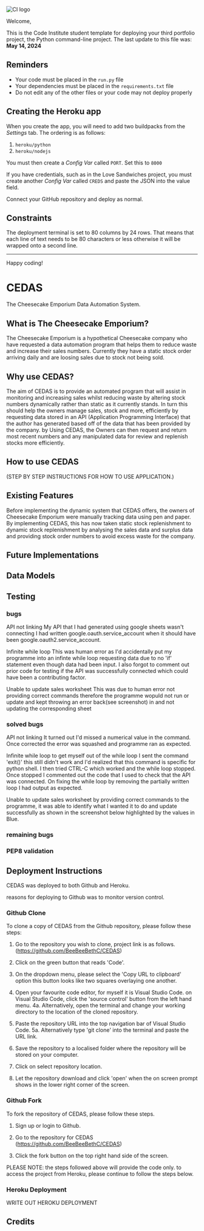 ![CI logo](https://codeinstitute.s3.amazonaws.com/fullstack/ci_logo_small.png)

Welcome,

This is the Code Institute student template for deploying your third portfolio project, the Python command-line project. The last update to this file was: **May 14, 2024**

## Reminders

- Your code must be placed in the `run.py` file
- Your dependencies must be placed in the `requirements.txt` file
- Do not edit any of the other files or your code may not deploy properly

## Creating the Heroku app

When you create the app, you will need to add two buildpacks from the _Settings_ tab. The ordering is as follows:

1. `heroku/python`
2. `heroku/nodejs`

You must then create a _Config Var_ called `PORT`. Set this to `8000`

If you have credentials, such as in the Love Sandwiches project, you must create another _Config Var_ called `CREDS` and paste the JSON into the value field.

Connect your GitHub repository and deploy as normal.

## Constraints

The deployment terminal is set to 80 columns by 24 rows. That means that each line of text needs to be 80 characters or less otherwise it will be wrapped onto a second line.

---

Happy coding!


# CEDAS
The Cheesecake Emporium Data Automation System. 

## What is The Cheesecake Emporium? 
The Cheesecake Emporium is a hypothetical Cheesecake company who have requested a data automation program that helps them to reduce waste and increase their sales numbers. Currently they have a static stock order arriving daily and are loosing sales due to stock not being sold.

## Why use CEDAS?

The aim of CEDAS is to provide an automated program that will assist in monitoring and increasing sales whilst reducing waste by altering stock numbers dynamically rather than static as it currently stands. In turn this should help the owners manage sales, stock and more, efficiently by requesting data stored in an API (Application Programming Interface) that the author has generated based off of the data that has been provided by the company. by Using CEDAS, the Owners can then request and return most recent numbers and any manipulated data for review and replenish stocks more efficiently.

## How to use CEDAS

(STEP BY STEP INSTRUCTIONS FOR HOW TO USE APPLICATION.)

## Existing Features

Before implementing the dynamic system that CEDAS offers, the owners of Cheesecake Emporium were manually tracking data using pen and paper. By implementing CEDAS, this has now taken static stock replenishment to dynamic stock replenishment by analysing the sales data and surplus data and providing stock order numbers to avoid excess waste for the company.

## Future Implementations

## Data Models

## Testing
### bugs
API not linking 
My API that I had generated using google sheets wasn't connecting I had written google.oauth.service_account when it should have been google.oauth2.service_account. 
    
Infinite while loop 
This was human error as I'd accidentally put my programme into an infinte while loop requesting data due to no 'if' statement even though data had been input. I also forgot to comment out prior code for testing if the API was successfully connected which could have been a contributing factor.

Unable to update sales worksheet
This was due to human error not providing correct commands therefore the programme wopuld not run or update and kept throwing an error back(see screenshot) in and not updating the corresponding sheet

### solved bugs

API not linking 
It turned out I'd missed a numerical value in the command. Once corrected the error was squashed and programme ran as expected.

Infinite while loop 
to get myself out of the while loop I sent the command 'exit()' this still didn't work and I'd realized that this command is specific for python shell. I then tried CTRL-C which worked and the while loop stopped. Once stopped I commented out the code that I used to check that the API was connected. On fixing the while loop by removing the partially written loop I had output as expected.

Unable to update sales worksheet
by providing correct commands to the programme, it was able to identify what I wanted it to do and update successfully as shown in the screenshot below highlighted by the values in Blue. 

### remaining bugs

### PEP8 validation

## Deployment Instructions

CEDAS was deployed to both Github and Heroku. 

reasons for deploying to Github was to monitor version control.

### Github Clone
To clone a copy of CEDAS from the Github repository, please follow these steps:

1. Go to the repository you wish to clone, project link is as follows. (https://github.com/BeeBeeBethC/CEDAS)

2. Click on the green button that reads 'Code'.

3. On the dropdown menu, please select the 'Copy URL to clipboard' option this button looks like two squares overlaying one another. 

4. Open your favourite code editor, for myself it is Visual Studio Code. on Visual Studio Code, click the 'source control' button from the left hand menu. 
4a. Alternatively, open the terminal and change your working directory to the location of the cloned repository. 

5. Paste the repository URL into the top navigation bar of Visual Studio Code. 
5a. Alternatively type 'git clone' into the terminal and paste the URL link.

6. Save the repository to a localised folder where the repository will be stored on your computer. 

7. Click on select repository location. 

8. Let the repository download and click 'open' when the on screen prompt shows in the lower right corner of the screen.

### Github Fork

To fork the repository of CEDAS, please follow these steps.

1. Sign up or login to Github.

2. Go to the repository for CEDAS (https://github.com/BeeBeeBethC/CEDAS)

3. Click the fork button on the top right hand side of the screen.

PLEASE NOTE: the steps followed above will provide the code only. to access the project from Heroku, please continue to follow the steps below. 

### Heroku Deployment

WRITE OUT HEROKU DEPLOYMENT

## Credits